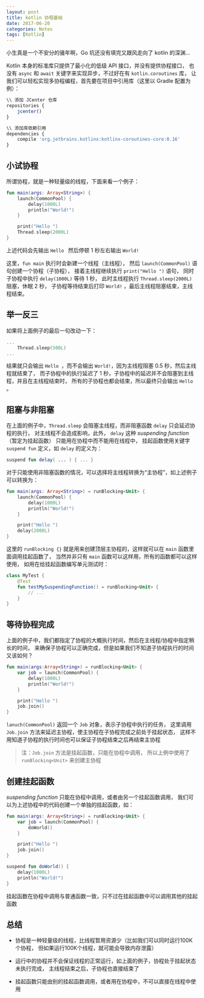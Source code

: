 ```yaml
---
layout: post
title: kotlin 协程基础
date: 2017-06-20
categories: Notes
tags: [Kotlin]
---
```


小生真是一个不安分的骚年啊，Go 坑还没有填完又跟风走向了 kotlin 的深渊...
  
Kotlin 本身的标准库只提供了最小化的低级 API 接口，并没有提供协程接口，
也没有 `async` 和 `await` 关键字来实现异步，不过好在有 `kotlin.coroutines` 库，
让我们可以轻松实现多协程编程，首先要在项目中引用库（这里以 Gradle 配置为例）：

```javascript
\\ 添加 JCenter 仓库
repositories {
    jcenter()
}

\\ 添加库依赖引用
dependencies {
    compile 'org.jetbrains.kotlinx:kotlinx-coroutines-core:0.16'
}
```

## 小试协程

所谓协程，就是一种轻量级的线程，下面来看一个例子：

```kotlin
fun main(args: Array<String>) {
    launch(CommonPool) {
        delay(1000L)
        println("World!")
    }

    print("Hello ")
    Thread.sleep(2000L)
}
```

上述代码会先输出 `Hello ` 然后停顿 1 秒左右输出 `World!`  
  
这里，`fun main` 执行时会新建一个线程（主线程），
然后 `launch(CommonPool)` 语句创建一个协程（子协程），
接着主线程继续执行 `print("Hello ")` 语句，
同时子协程中执行 `delay(1000L)` 等待 1 秒，
此时主线程执行 `Thread.sleep(2000L)` 阻塞，休眠 2 秒，
子协程等待结束后打印 `World!` ，最后主线程阻塞结束，主线程结束。

## 举一反三

如果将上面例子的最后一句改动一下：

```kotlin
...
    Thread.sleep(500L)
...
```

结果就只会输出 `Hello `，而不会输出 `World!`，因为主线程阻塞 0.5 秒，然后主线程就结束了，
而子协程中的执行延迟了 1 秒，子协程中的延迟并不会阻塞到主线程，并且在主线程结束时，
所有的子协程也都会结束，所以最终只会输出 `Hello `。
  
## 阻塞与非阻塞

在上面的例子中，`Thread.sleep` 会阻塞主线程，而非阻塞函数 `delay` 只会延迟协程的执行，
对主线程不会造成影响，此外，
`delay` 这种 *suspending function*（暂定为挂起函数） 只能用在协程中而不能用在线程中，
挂起函数使用关键字 `suspend fun` 定义，如 `delay` 的定义为：

```kotlin
suspend fun delay( ... ) { ... }
```

对于只能使用非阻塞函数的情况，可以选择将主线程转换为“主协程”，如上述例子可以转换为：

```kotlin
fun main(args: Array<String>) = runBlocking<Unit> {
    launch(CommonPool) {
        delay(1000L)
        println("World!")
    }

    print("Hello ")
    delay(2000L)
}
```

这里的 `runBlocking {}` 就是用来创建顶层主协程的，这样就可以在 `main` 函数里面调用挂起函数了，
当然并非只有 `main` 函数可以这样用，所有的函数都可以这样使用，
如用在给挂起函数编写单元测试时：

```kotlin
class MyTest {
    @Test
    fun testMySuspendingFunction() = runBlocking<Unit> {
        // ...
    }
}
```

## 等待协程完成

上面的例子中，我们都指定了协程的大概执行时间，然后在主线程/协程中指定稍长的时间，
来确保子协程可以正确完成，但是如果我们不知道子协程执行的时间又该如何？

```kotlin
fun main(args:Array<String>) = runBlocking<Unit> {
    var job = launch(CommonPool) {
        delay(1000L)
        println("World!")
    }

    print("Hello ")
    job.join()
}
```

`lanuch(CommonPool)` 返回一个 `Job` 对象，表示子协程中执行的任务，
这里调用 `Job.join` 方法来延迟主协程，使主协程在子协程完成之前处于挂起状态，
这样不用知道子协程的执行时间也可以保证子协程结束之后再结束主协程

> 注：`Job.join` 方法是挂起函数，只能在协程中调用，
> 所以上例中使用了 `runBlocking<Unit>` 来创建主协程

## 创建挂起函数

*suspending function* 只能在协程中调用，或者由另一个挂起函数调用，
我们可以为上述协程中的代码创建一个单独的挂起函数，如：

```kotlin
fun main(args: Array<String>) = runBlocking<Unit> {
    var job = launch(CommonPool) {
        doWorld()
    }

    print("Hello ")
    job.join()
}

suspend fun doWorld() {
    delay(1000L)
    println("World!")
}
```

挂起函数在协程中调用与普通函数一致，只不过在挂起函数中可以调用其他的挂起函数

## 总结

 - 协程是一种轻量级的线程，比线程暂用资源少（比如我们可以同时运行100K个协程，
 但如果运行100K个线程，就可能会导致内存泄露）

 - 运行中的协程并不会保证线程的正常运行，如上面的例子，协程处于挂起状态未执行完成，
 主线程结束之后，子协程也直接结束了

 - 挂起函数只能由别的挂起函数调用，或者用在协程中，不可以直接在线程中使用